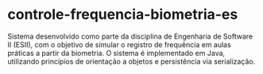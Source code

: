 # controle-frequencia-biometria-es
Sistema desenvolvido como parte da disciplina de Engenharia de Software II (ESII), com o objetivo de simular o registro de frequência em aulas práticas a partir da biometria. O sistema é implementado em Java, utilizando princípios de orientação a objetos e persistência via serialização.
